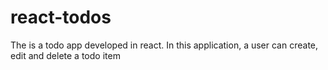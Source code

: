 # react-todos
The is a todo app developed in react. In this application, a user can create, edit and delete a todo item